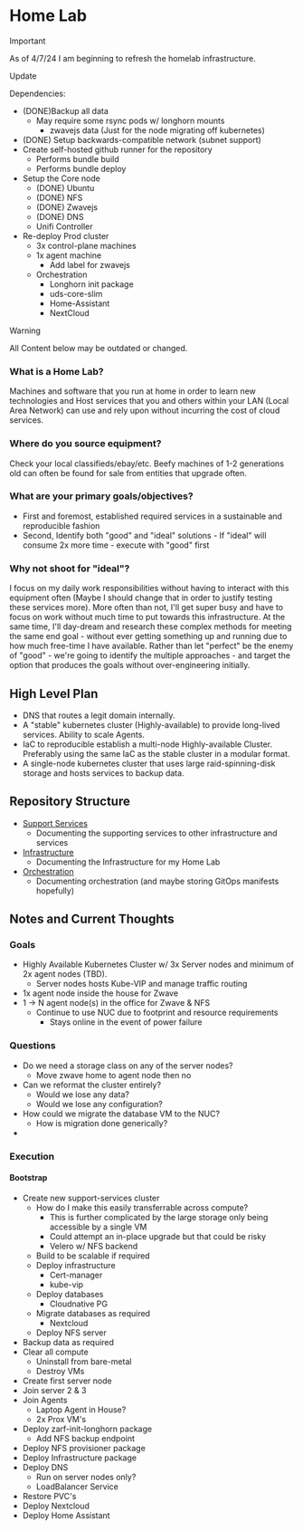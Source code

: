# Home Lab

> [!IMPORTANT]  
> As of 4/7/24 I am beginning to refresh the homelab infrastructure.

Update

Dependencies:
- (DONE)Backup all data
  - May require some rsync pods w/ longhorn mounts
    - zwavejs data (Just for the node migrating off kubernetes)
- (DONE) Setup backwards-compatible network (subnet support)
- Create self-hosted github runner for the repository
  - Performs bundle build
  - Performs bundle deploy
- Setup the Core node
  - (DONE) Ubuntu
  - (DONE) NFS
  - (DONE) Zwavejs
  - (DONE) DNS
  - Unifi Controller
- Re-deploy Prod cluster
  - 3x control-plane machines
  - 1x agent machine
    - Add label for zwavejs
  - Orchestration
    - Longhorn init package
    - uds-core-slim
    - Home-Assistant
    - NextCloud

> [!WARNING]
> All Content below may be outdated or changed.

### What is a Home Lab?
Machines and software that you run at home in order to learn new technologies and Host services that you and others within your LAN (Local Area Network) can use and rely upon without incurring the cost of cloud services.

### Where do you source equipment?
Check your local classifieds/ebay/etc. Beefy machines of 1-2 generations old can often be found for sale from entities that upgrade often. 

### What are your primary goals/objectives?
- First and foremost, established required services in a sustainable and reproducible fashion
- Second, Identify both "good" and "ideal" solutions - If "ideal" will consume 2x more time - execute with "good" first

### Why not shoot for "ideal"?
I focus on my daily work responsibilities without having to interact with this equipment often (Maybe I should change that in order to justify testing these services more). More often than not, I'll get super busy and have to focus on work without much time to put towards this infrastructure. At the same time, I'll day-dream and research these complex methods for meeting the same end goal -  without ever getting something up and running due to how much free-time I have available. Rather than let "perfect" be the enemy of "good" - we're going to identify the multiple approaches - and target the option that produces the goals without over-engineering initially. 

## High Level Plan
- DNS that routes a legit domain internally.
- A "stable" kubernetes cluster (Highly-available) to provide long-lived services. Ability to scale Agents.
- IaC to reproducible establish a multi-node Highly-available Cluster. Preferably using the same IaC as the stable cluster in a modular format.
- A single-node kubernetes cluster that uses large raid-spinning-disk storage and hosts services to backup data.

## Repository Structure
- [Support Services](./0-Support_Services/README.md)
  - Documenting the supporting services to other infrastructure and services
- [Infrastructure](./1-Infrastructure/README.md)
  - Documenting the Infrastructure for my Home Lab
- [Orchestration](./2-Orchestration/README.md)
  - Documenting orchestration (and maybe storing GitOps manifests hopefully)

## Notes and Current Thoughts

### Goals
- Highly Available Kubernetes Cluster w/ 3x Server nodes and minimum of 2x agent nodes (TBD).
  - Server nodes hosts Kube-VIP and manage traffic routing
- 1x agent node inside the house for Zwave
- 1 -> N agent node(s) in the office for Zwave & NFS
  - Continue to use NUC due to footprint and resource requirements
    - Stays online in the event of power failure

### Questions
- Do we need a storage class on any of the server nodes?
  - Move zwave home to agent node then no
- Can we reformat the cluster entirely? 
  - Would we lose any data?
  - Would we lose any configuration?
- How could we migrate the database VM to the NUC?
  - How is migration done generically?
- 
### Execution

#### Bootstrap
- Create new support-services cluster
  - How do I make this easily transferrable across compute?
    - This is further complicated by the large storage only being accessible by a single VM
    - Could attempt an in-place upgrade but that could be risky
    - Velero w/ NFS backend 
  - Build to be scalable if required
  - Deploy infrastructure
    - Cert-manager
    - kube-vip
  - Deploy databases
    - Cloudnative PG
  - Migrate databases as required
    - Nextcloud
  - Deploy NFS server
- Backup data as required
- Clear all compute
  - Uninstall from bare-metal
  - Destroy VMs
- Create first server node
- Join server 2 & 3
- Join Agents
  - Laptop Agent in House?
  - 2x Prox VM's 
- Deploy zarf-init-longhorn package
  - Add NFS backup endpoint
- Deploy NFS provisioner package
- Deploy Infrastructure package
- Deploy DNS
  - Run on server nodes only?
  - LoadBalancer Service
- Restore PVC's
- Deploy Nextcloud
- Deploy Home Assistant


